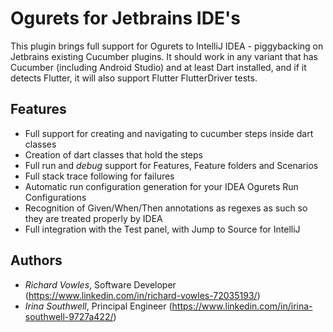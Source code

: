 # Ogurets for Jetbrains IDE's
<!-- Plugin description -->
This plugin brings full support for Ogurets to IntelliJ IDEA - piggybacking on Jetbrains existing Cucumber plugins.
It should work in any variant that has Cucumber (including Android Studio) and at least Dart installed,
and if it detects Flutter, it will also support Flutter FlutterDriver tests.
<!-- Plugin description end -->


## Features

- Full support for creating and navigating to cucumber steps inside dart classes
- Creation of dart classes that hold the steps
- Full run and _debug_ support for Features, Feature folders and Scenarios
- Full stack trace following for failures
- Automatic run configuration generation for your IDEA Ogurets Run Configurations
- Recognition of Given/When/Then annotations as regexes as such so they are treated properly by IDEA
- Full integration with the Test panel, with Jump to Source for IntelliJ

## Authors

- _Richard Vowles_, Software Developer (https://www.linkedin.com/in/richard-vowles-72035193/)
- _Irina Southwell_, Principal Engineer (https://www.linkedin.com/in/irina-southwell-9727a422/)
